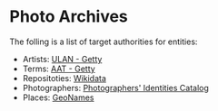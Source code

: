 #   Photo Archives

The folling is a list of target authorities for entities:

*  Artists: [ULAN -  Getty](http://www.getty.edu/research/tools/vocabularies/ulan/)
*  Terms: [AAT - Getty](http://vocab.getty.edu/aat/)
*  Repositoties: [Wikidata](https://www.wikidata.org/wiki/Wikidata:Main_Page)
*  Photographers: [Photographers' Identities Catalog](https://pic.nypl.org/)
*  Places: [GeoNames](http://www.geonames.org/)
